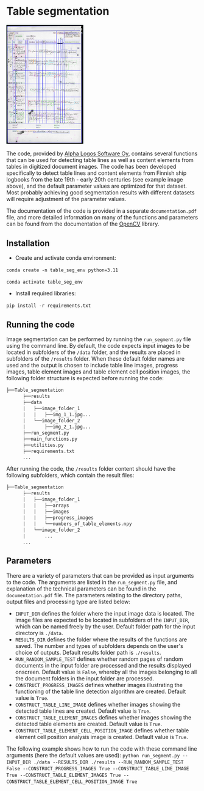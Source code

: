 # Table segmentation

<img src="table_example.jpg"  width="40%" height="40%">

The code, provided by [Alpha Logos Software Oy](https://www.alphalogos.fi/), contains several functions that can be used for detecting table lines as well as content elements from tables in digitized document images. The code has been developed specifically to detect table lines and content elements from Finnish ship logbooks from the late 19th - early 20th centuries (see example image above), and the default parameter values are optimized for that dataset. Most probably achieving good segmentation results with different datasets will require adjustment of the parameter values.

The documentation of the code is provided in a separate `documentation.pdf` file, and more detailed information on many of the functions and parameters can be found from the documentation of the [OpenCV](https://opencv.org/) library. 

## Installation

- Create and activate conda environment:

`conda create -n table_seg_env python=3.11`

`conda activate table_seg_env`

- Install required libraries:

`pip install -r requirements.txt`

## Running the code

Image segmentation can be performed by running the `run_segment.py` file using the command line. By default, the code expects input images to be located in subfolders of the `/data` folder, and the results are placed in subfolders of the `/results` folder. When these default folder names are used and the output is chosen to include table line images, progress images, table element images and table element cell position images, the following folder structure is expected before running the code:

```
├──Table_segmentation
      ├──results 
      ├──data
      |   ├──image_folder_1
      |   |   ├──img_1_1.jpg...
      |   └──image_folder_2
      |       ├──img_2_1.jpg...
      ├──run_segment.py
      ├──main_functions.py
      ├──utilities.py
      ├──requirements.txt
      ...
```
After running the code, the `/results` folder content should have the following subfolders, which contain the result files:

```
├──Table_segmentation
      ├──results 
      |   ├──image_folder_1
      |   |   ├──arrays
      |   |   ├──images
      |   |   ├──progress_images
      |   |   └──numbers_of_table_elements.npy
      |   └──image_folder_2
      |       ...
      ...
```
## Parameters

There are a variety of parameters that can be provided as input arguments to the code. The arguments are listed in the `run_segment.py` file, and explanation of the technical parameters can be found in the `documentation.pdf` file. The parameters relating to the directory paths, output files and processing type are listed below:

- `INPUT_DIR` defines the folder where the input image data is located. The image files are expected to be located in subfolders of the `INPUT_DIR`, which can be named freely by the user. Default folder path for the input directory is `./data`.
- `RESULTS_DIR` defines the folder where the results of the functions are saved. The number and types of subfolders depends on the user's choice of outputs. Default results folder path is `./results`.
- `RUN_RANDOM_SAMPLE_TEST` defines whether random pages of random documents in the input folder are processed and the results displayed onscreen. Default value is `False`, whereby all the images belonging to all the document folders in the input folder are processed.
- `CONSTRUCT_PROGRESS_IMAGES` defines whether images illustrating the functioning of the table line detection algorithm are created. Default value is `True`.
- `CONSTRUCT_TABLE_LINE_IMAGE` defines whether images showing the detected table lines are created. Default value is `True`.
- `CONSTRUCT_TABLE_ELEMENT_IMAGES` defines whether images showing the detected table elements are created. Default value is `True`.
- `CONSTRUCT_TABLE_ELEMENT_CELL_POSITION_IMAGE` defines whether table element cell position analysis image is created. Default value is `True`.

The following example shows how to run the code with these command line arguments (here the default values are used):
`python run_segment.py --INPUT_DIR ./data --RESULTS_DIR ./results --RUN_RANDOM_SAMPLE_TEST False --CONSTRUCT_PROGRESS_IMAGES True --CONSTRUCT_TABLE_LINE_IMAGE True --CONSTRUCT_TABLE_ELEMENT_IMAGES True --CONSTRUCT_TABLE_ELEMENT_CELL_POSITION_IMAGE True`
